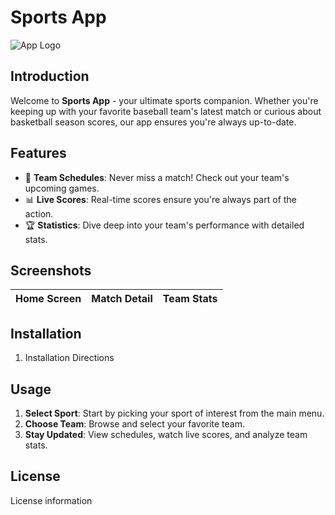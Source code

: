 # Sports App

![App Logo](path_to_your_app_logo.png) 

## Introduction
Welcome to **Sports App** - your ultimate sports companion. Whether you're keeping up with your favorite baseball team's latest match or curious about basketball season scores, our app ensures you're always up-to-date.

## Features
- 📆 **Team Schedules**: Never miss a match! Check out your team's upcoming games.
- 📊 **Live Scores**: Real-time scores ensure you're always part of the action.
- 🏆 **Statistics**: Dive deep into your team's performance with detailed stats.
  

## Screenshots

| Home Screen | Match Detail | Team Stats |
|:-----------:|:------------:|:----------:|

## Installation

1. Installation Directions

## Usage

1. **Select Sport**: Start by picking your sport of interest from the main menu.
2. **Choose Team**: Browse and select your favorite team.
3. **Stay Updated**: View schedules, watch live scores, and analyze team stats.

## License

License information
